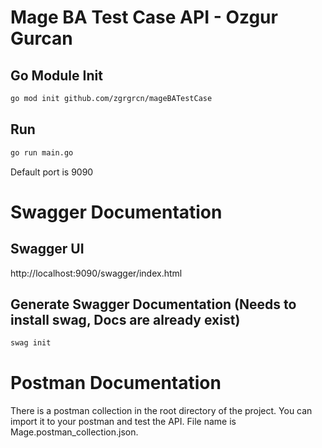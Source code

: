 # Mage BA Test Case API - Ozgur Gurcan

## Go Module Init

```bash
go mod init github.com/zgrgrcn/mageBATestCase
```

## Run

```bash
go run main.go
```
Default port is 9090

# Swagger Documentation
## Swagger UI
http://localhost:9090/swagger/index.html

## Generate Swagger Documentation (Needs to install swag, Docs are already exist)
```bash
swag init
```

# Postman Documentation
There is a postman collection in the root directory of the project. You can import it to your postman and test the API.
File name is Mage.postman_collection.json.
